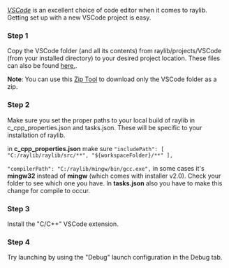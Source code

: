 [_VSCode_](https://code.visualstudio.com/) is an excellent choice of code editor when it comes to raylib. Getting set up with a new VSCode project is easy.

### Step 1
Copy the VSCode folder (and all its contents) from raylib/projects/VSCode (from your installed directory) to your desired project location. These files can also be found [here.](https://github.com/raysan5/raylib/tree/master/projects/VSCode). 

**Note**: You can use this [Zip Tool](https://kinolien.github.io/gitzip/) to download only the VSCode folder as a zip.

### Step 2
Make sure you set the proper paths to your local build of raylib in c_cpp_properties.json and tasks.json. These will be specific to your installation of raylib.

in **c_cpp_properties.json** make sure
`"includePath": [
  "C:/raylib/raylib/src/**",
  "${workspaceFolder}/**"
],`

`"compilerPath": "C:/raylib/mingw/bin/gcc.exe",`
in some cases it's **mingw32** instead of **mingw** (which comes with installer v2.0). Check your folder to see which one you have. In **tasks.json** also you have to make this change for compile to occur.

### Step 3
Install the "C/C++" VSCode extension.

### Step 4
Try launching by using the "Debug" launch configuration in the Debug tab.